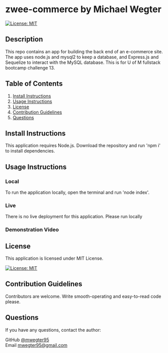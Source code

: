 # zwee-commerce by Michael Wegter

[![License: MIT](https://img.shields.io/badge/License-MIT-yellow.svg)](https://opensource.org/licenses/MIT)
    
## Description

This repo contains an app for building the back end of an e-commerce site. The app uses node.js and mysql2 to keep a database, and Express.js and Sequelize to interact with the MySQL database. This is for U of M fullstack bootcamp challenge 13.
      
## Table of Contents
1. [Install Instructions](#install-instructions)
2. [Usage Instructions](#usage-instructions)
3. [License](#license)
4. [Contribution Guidelines](#contribution-guidelines)
5. [Questions](#questions)

## Install Instructions

This application requires Node.js. Download the repository and run 'npm i' to install dependencies.
  
## Usage Instructions

### Local
To run the application locally, open the terminal and run 'node index'.

### Live
There is no live deployment for this application. Please run locally


### Demonstration Video
<!-- [demo video link: https://watch.screencastify.com/v/OeqQ484V4OIf6t3IZZS4](https://watch.screencastify.com/v/OeqQ484V4OIf6t3IZZS4) -->


## License
  
This application is licensed under MIT License.
     
[![License: MIT](https://img.shields.io/badge/License-MIT-yellow.svg)](https://opensource.org/licenses/MIT)
    

## Contribution Guidelines

Contributors are welcome. Write smooth-operating and easy-to-read code please.



## Questions

If you have any questions, contact the author:  

GitHub [@mwegter95](https://github.com/mwegter95)  
Email [mwegter95@gmail.com](mailto:mwegter95@gmail.com)
